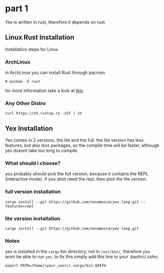 # part 1

Yex is written in rust, therefore it depends on rust. 

## Linux Rust Installation 

Installation steps for Linux

### ArchLinux

in ArchLinux you can install Rust through pacman 
```
# pacman -S rust 
```

for more information take a look at [this](https://wiki.archlinux.org/title/Rust)  

### Any Other Distro
```
curl https://sh.rustup.rs -sSf | sh
```


## Yex Installation 

Yex comes in 2 versions, the lite and the full. the lite version has less features, but also less packages, so the compile time will be faster, although yex doesnt take too long to compile. 

### What should i choose?

you probably should pick the full version, because it contains the REPL (interactive mode). if you dont need the repl, then pick the lite version.

### full version installation

```
cargo install --git https://github.com/nonamescm/yex-lang.git --features=repl
```

### lite version installation
```
cargo install --git https://github.com/nonamescm/yex-lang.git
```

### Notes

yex is installed in the `cargo` bin directory, not in `/usr/bin/`, therefore you wont be able to run `yex`, to fix this simply add this line to your .bashrc/.zshrc
 
```
export PATH=/home/<your_user>/.cargo/bin:$PATH
```
